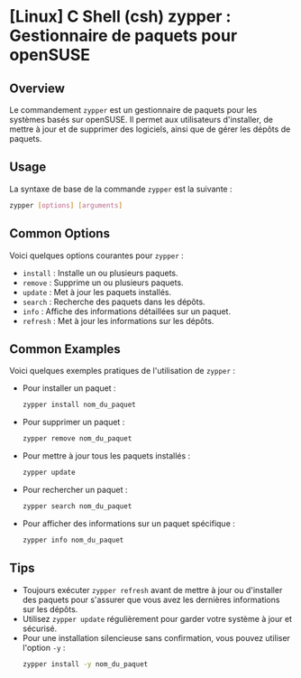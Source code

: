 # [Linux] C Shell (csh) zypper : Gestionnaire de paquets pour openSUSE

## Overview
Le commandement `zypper` est un gestionnaire de paquets pour les systèmes basés sur openSUSE. Il permet aux utilisateurs d'installer, de mettre à jour et de supprimer des logiciels, ainsi que de gérer les dépôts de paquets.

## Usage
La syntaxe de base de la commande `zypper` est la suivante :

```bash
zypper [options] [arguments]
```

## Common Options
Voici quelques options courantes pour `zypper` :

- `install` : Installe un ou plusieurs paquets.
- `remove` : Supprime un ou plusieurs paquets.
- `update` : Met à jour les paquets installés.
- `search` : Recherche des paquets dans les dépôts.
- `info` : Affiche des informations détaillées sur un paquet.
- `refresh` : Met à jour les informations sur les dépôts.

## Common Examples
Voici quelques exemples pratiques de l'utilisation de `zypper` :

- Pour installer un paquet :
  ```bash
  zypper install nom_du_paquet
  ```

- Pour supprimer un paquet :
  ```bash
  zypper remove nom_du_paquet
  ```

- Pour mettre à jour tous les paquets installés :
  ```bash
  zypper update
  ```

- Pour rechercher un paquet :
  ```bash
  zypper search nom_du_paquet
  ```

- Pour afficher des informations sur un paquet spécifique :
  ```bash
  zypper info nom_du_paquet
  ```

## Tips
- Toujours exécuter `zypper refresh` avant de mettre à jour ou d'installer des paquets pour s'assurer que vous avez les dernières informations sur les dépôts.
- Utilisez `zypper update` régulièrement pour garder votre système à jour et sécurisé.
- Pour une installation silencieuse sans confirmation, vous pouvez utiliser l'option `-y` : 
  ```bash
  zypper install -y nom_du_paquet
  ```